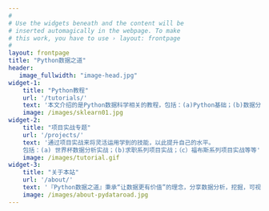 ```yaml
---
#
# Use the widgets beneath and the content will be
# inserted automagically in the webpage. To make
# this work, you have to use › layout: frontpage
#
layout: frontpage
title: "Python数据之道"
header:
   image_fullwidth: "image-head.jpg"
widget-1:
    title: "Python教程"
    url: '/tutorials/'
    text: '本文介绍的是Python数据科学相关的教程，包括：(a)Python基础；(b)数据分析：Numpy & Pandas进阶; (c)数据可视化：Matplotlib; (4)机器学习等'
    image: /images/sklearn01.jpg
widget-2:
    title: "项目实战专题"
    url: '/projects/'
    text: '通过项目实战来将灵活运用学到的技能，以此提升自己的水平。
    包括：(a) 世界杯数据分析实战；(b)求职系列项目实战；（c）福布斯系列项目实战等等'
    image: /images/tutorial.gif
widget-3:
    title: "关于本站"
    url: '/about/'
    text: '『Python数据之道』秉承“让数据更有价值”的理念，分享数据分析，挖掘，可视化，机器学习，深度学习等相关内容。 本公号源于数据分析，但不止于技术分享，同时希望能畅聊职场、品阅群书、阔谈人生'
    image: /images/about-pydataroad.jpg
---
```

